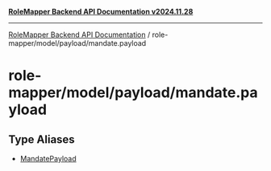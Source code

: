 [**RoleMapper Backend API Documentation v2024.11.28**](../../../../README.md)

***

[RoleMapper Backend API Documentation](../../../../modules.md) / role-mapper/model/payload/mandate.payload

# role-mapper/model/payload/mandate.payload

## Type Aliases

- [MandatePayload](type-aliases/MandatePayload.md)
